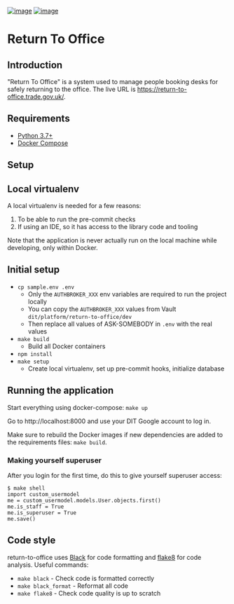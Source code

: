 <!-- [![circle-ci-image]][circle-ci] -->
<!-- [![codecov-image]][codecov] -->

[![image](https://circleci.com/gh/uktrade/return-to-office/tree/master.svg?style=svg)](https://circleci.com/gh/uktrade/return-to-office/tree/master)
[![image](https://codecov.io/gh/uktrade/return-to-office/branch/master/graph/badge.svg)](https://codecov.io/gh/uktrade/return-to-office)

# Return To Office

## Introduction

"Return To Office" is a system used to manage people booking desks for safely
returning to the office. The live URL is https://return-to-office.trade.gov.uk/.

## Requirements

- [Python 3.7+](https://www.python.org/downloads/)
- [Docker Compose](https://docs.docker.com/compose/)

## Setup

## Local virtualenv

A local virtualenv is needed for a few reasons:

1. To be able to run the pre-commit checks
1. If using an IDE, so it has access to the library code and tooling

Note that the application is never actually run on the local machine while
developing, only within Docker.

## Initial setup

- `cp sample.env .env`
  - Only the `AUTHBROKER_XXX` env variables are required to run the project locally
  - You can copy the `AUTHBROKER_XXX` values from Vault `dit/platform/return-to-office/dev`
  - Then replace all values of ASK-SOMEBODY in `.env` with the real values
- `make build`
  - Build all Docker containers
- `npm install`
- `make setup`
  - Create local virtualenv, set up pre-commit hooks, initialize database

## Running the application

Start everything using docker-compose: `make up`

Go to http://localhost:8000 and use your DIT Google account to log in.

Make sure to rebuild the Docker images if new dependencies are added to the
requirements files: `make build`.

### Making yourself superuser

After you login for the first time, do this to give yourself superuser access:

```
$ make shell
import custom_usermodel
me = custom_usermodel.models.User.objects.first()
me.is_staff = True
me.is_superuser = True
me.save()
```

## Code style

return-to-office uses [Black](https://pypi.org/project/black/) for code
formatting and [flake8](https://flake8.pycqa.org/en/latest/) for code analysis.
Useful commands:

- `make black` - Check code is formatted correctly
- `make black_format` - Reformat all code
- `make flake8` - Check code quality is up to scratch
